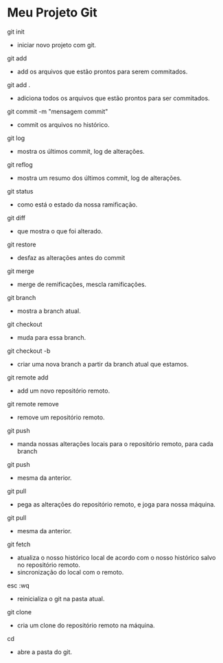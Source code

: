 # Meu Projeto Git

git init
- iniciar novo projeto com git.

git add <nome-arquivo>
- add os arquivos que estão prontos para serem commitados.

git add .
- adiciona todos os arquivos que estão prontos para ser commitados.

git commit -m "mensagem commit"
- commit os arquivos no histórico.

git log
- mostra os últimos commit, log de alterações.

git reflog
- mostra um resumo dos últimos commit, log de alterações.

git status
- como está o estado da nossa ramificação.

git diff
- que mostra o que foi alterado.

git restore
- desfaz as alterações antes do commit

git merge <nome> <nome-da-branch>
- merge de remificações, mescla ramificações.

git branch
- mostra a branch atual.

git checkout <nome-da-branch>
- muda para essa branch.

git checkout -b <nome-da-branch>
- criar uma nova branch a partir da branch atual que estamos.

git remote add <nome> <nome-da-branch>
- add um novo repositório remoto.

git remote remove <nome> <nome-da-branch>
- remove um repositório remoto.

git push <nome> <nome-da-branch>
- manda nossas alterações locais para o repositório remoto, para cada branch

git push
- mesma da anterior.

git pull <nome> <nome-da-branch>
- pega as alterações do repositório remoto, e joga para nossa máquina.

git pull
- mesma da anterior.

git fetch
- atualiza o nosso histórico local de acordo com o nosso histórico salvo no repositório remoto.
- sincronização do local com o remoto.

esc :wq
- reinicializa o git na pasta atual.

git clone
- cria um clone do repositório remoto na máquina.

cd <pasta>
- abre a pasta do git.

